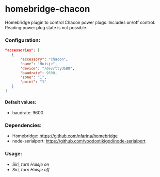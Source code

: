 # homebridge-chacon
Homebridge plugin to control Chacon power plugs.
Includes on/off control. Reading power plug state is not possible.

### Configuration:

```json
"accessories": [
   {
       "accessory": "chacon",
       "name": "Huisje",
       "device": "/dev/ttyUSB0",
       "baudrate": 9600,
       "zone": "1",
       "point": "1"
   }
]
```

#### Default values:
 * baudrate: 9600

### Dependencies:
 * Homebridge: https://github.com/nfarina/homebridge
 * node-serialport: https://github.com/voodootikigod/node-serialport

### Usage:
 - *Siri, turn Huisje on*
 - *Siri, turn Huisje off*